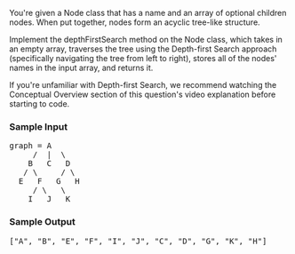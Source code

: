 <div class="html">
<p>
  You're given a <span>Node</span> class that has a <span>name</span> and an
  array of optional <span>children</span> nodes. When put together, nodes form
  an acyclic tree-like structure.
</p>
<p>
  Implement the <span>depthFirstSearch</span> method on the
  <span>Node</span> class, which takes in an empty array, traverses the tree
  using the Depth-first Search approach (specifically navigating the tree from
  left to right), stores all of the nodes' names in the input array, and returns
  it.
</p>
<p>
  If you're unfamiliar with Depth-first Search, we recommend watching the
  Conceptual Overview section of this question's video explanation before
  starting to code.
</p>
<h3>Sample Input</h3>
<pre><span class="CodeEditor-promptParameter">graph</span> = A
     /  |  \
    B   C   D
   / \     / \
  E   F   G   H
     / \   \
    I   J   K
</pre>
<h3>Sample Output</h3>
<pre>["A", "B", "E", "F", "I", "J", "C", "D", "G", "K", "H"]
</pre>
</div>
